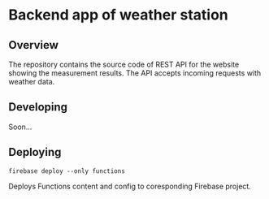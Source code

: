 # Backend app of weather station

## Overview

The repository contains the source code of REST API for the website showing the measurement results. The API accepts incoming requests with weather data.

## Developing

Soon...

## Deploying

`firebase deploy --only functions`

Deploys Functions content and config to coresponding Firebase project.